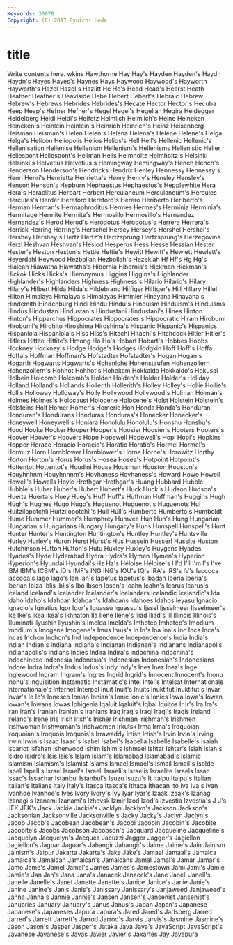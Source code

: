 ```yaml
---
Keywords: 30078 
Copyright: (C) 2017 Ryuichi Ueda
---
```


# title

Write contents here.
wkins Hawthorne Hay Hay's Hayden
Hayden's Haydn Haydn's Hayes Hayes's Haynes Hays Haywood Haywood's Hayworth
Hayworth's Hazel Hazel's Hazlitt He He's Head Head's Hearst Heath
Heather Heather's Heaviside Hebe Hebert Hebert's Hebraic Hebrew Hebrew's Hebrews
Hebrides Hebrides's Hecate Hector Hector's Hecuba Heep Heep's Hefner Hefner's
Hegel Hegel's Hegelian Hegira Heidegger Heidelberg Heidi Heidi's Heifetz Heimlich
Heimlich's Heine Heineken Heineken's Heinlein Heinlein's Heinrich Heinrich's Heinz Heisenberg
Heisman Heisman's Helen Helen's Helena Helena's Helene Helene's Helga Helga's
Helicon Heliopolis Helios Helios's Hell Hell's Hellenic Hellenic's Hellenisation Hellenise
Hellenism Hellenism's Hellenisms Hellenistic Heller Hellespont Hellespont's Hellman Hells Helmholtz
Helmholtz's Helsinki Helsinki's Helvetius Helvetius's Hemingway Hemingway's Hench Hench's Henderson
Henderson's Hendricks Hendrix Henley Hennessy Hennessy's Henri Henri's Henrietta Henrietta's
Henry Henry's Hensley Hensley's Henson Henson's Hepburn Hephaestus Hephaestus's Hepplewhite
Hera Hera's Heraclitus Herbart Herbert Herculaneum Herculaneum's Hercules Hercules's Herder
Hereford Hereford's Herero Heriberto Heriberto's Herman Herman's Hermaphroditus Hermes Hermes's
Herminia Herminia's Hermitage Hermite Hermite's Hermosillo Hermosillo's Hernandez Hernandez's Herod
Herod's Herodotus Herodotus's Herrera Herrera's Herrick Herring Herring's Herschel Hersey
Hersey's Hershel Hershel's Hershey Hershey's Hertz Hertz's Hertzsprung Hertzsprung's Herzegovina
Herzl Heshvan Heshvan's Hesiod Hesperus Hess Hesse Hessian Hester Hester's
Heston Heston's Hettie Hettie's Hewitt Hewitt's Hewlett Hewlett's Heyerdahl Heywood
Hezbollah Hezbollah's Hezekiah Hf Hf's Hg Hg's Hialeah Hiawatha Hiawatha's
Hibernia Hibernia's Hickman Hickman's Hickok Hicks Hicks's Hieronymus Higgins Higgins's
Highlander Highlander's Highlanders Highness Highness's Hilario Hilario's Hilary Hilary's Hilbert
Hilda Hilda's Hildebrand Hilfiger Hilfiger's Hill Hillary Hillel Hilton Himalaya
Himalaya's Himalayas Himmler Hinayana Hinayana's Hindemith Hindenburg Hindi Hindu Hindu's
Hinduism Hinduism's Hinduisms Hindus Hindustan Hindustan's Hindustani Hindustani's Hines Hinton
Hinton's Hipparchus Hippocrates Hippocrates's Hippocratic Hiram Hirobumi Hirobumi's Hirohito Hiroshima
Hiroshima's Hispanic Hispanic's Hispanics Hispaniola Hispaniola's Hiss Hiss's Hitachi Hitachi's
Hitchcock Hitler Hitler's Hitlers Hittite Hittite's Hmong Ho Ho's Hobart
Hobart's Hobbes Hobbs Hockney Hockney's Hodge Hodge's Hodges Hodgkin Hoff
Hoff's Hoffa Hoffa's Hoffman Hoffman's Hofstadter Hofstadter's Hogan Hogan's Hogarth
Hogwarts Hogwarts's Hohenlohe Hohenstaufen Hohenzollern Hohenzollern's Hohhot Hohhot's Hohokam Hokkaido
Hokkaido's Hokusai Holbein Holcomb Holcomb's Holden Holden's Holder Holder's Holiday
Holland Holland's Hollands Hollerith Hollerith's Holley Holley's Hollie Hollie's Hollis
Holloway Holloway's Holly Hollywood Hollywood's Holman Holman's Holmes Holmes's Holocaust
Holocene Holocene's Holst Holstein Holstein's Holsteins Holt Homer Homer's Homeric
Hon Honda Honda's Honduran Honduran's Hondurans Honduras Honduras's Honecker Honecker's
Honeywell Honeywell's Honiara Honolulu Honolulu's Honshu Honshu's Hood Hooke Hooker
Hooper Hooper's Hoosier Hoosier's Hooters Hooters's Hoover Hoover's Hoovers Hope
Hopewell Hopewell's Hopi Hopi's Hopkins Hopper Horace Horacio Horacio's Horatio
Horatio's Hormel Hormel's Hormuz Horn Hornblower Hornblower's Horne Horne's Horowitz
Horthy Horton Horton's Horus Horus's Hosea Hosea's Hotpoint Hotpoint's Hottentot
Hottentot's Houdini House Housman Houston Houston's Houyhnhnm Houyhnhnm's Hovhaness Hovhaness's
Howard Howe Howell Howell's Howells Hoyle Hrothgar Hrothgar's Huang Hubbard
Hubble Hubble's Huber Huber's Hubert Hubert's Huck Huck's Hudson Hudson's
Huerta Huerta's Huey Huey's Huff Huff's Huffman Huffman's Huggins Hugh
Hugh's Hughes Hugo Hugo's Huguenot Huguenot's Huguenots Hui Huitzilopotchli Huitzilopotchli's
Hull Hull's Humberto Humberto's Humboldt Hume Hummer Hummer's Humphrey Humvee
Hun Hun's Hung Hungarian Hungarian's Hungarians Hungary Hungary's Huns Hunspell
Hunspell's Hunt Hunter Hunter's Huntington Huntington's Huntley Huntley's Huntsville Hurley
Hurley's Huron Hurst Hurst's Hus Hussein Husserl Hussite Huston Hutchinson
Hutton Hutton's Hutu Huxley Huxley's Huygens Hyades Hyades's Hyde Hyderabad
Hydra Hydra's Hymen Hymen's Hyperion Hyperion's Hyundai Hyundai's Hz Hz's
Héloise Héloise's I I'd I'll I'm I's I've IBM IBM's
ICBM's ID's IMF's ING ING's IOU's IQ's IRA's IRS's IV's
Iaccoca Iaccoca's Iago Iago's Ian Ian's Iapetus Iapetus's Ibadan Iberia
Iberia's Iberian Ibiza Iblis Iblis's Ibo Ibsen Ibsen's Icahn Icahn's
Icarus Icarus's Iceland Iceland's Icelander Icelander's Icelanders Icelandic Icelandic's Ida
Idaho Idaho's Idahoan Idahoan's Idahoans Idahoes Idahos Ieyasu Ignacio Ignacio's
Ignatius Igor Igor's Iguassu Iguassu's Ijssel Ijsselmeer Ijsselmeer's Ike Ike's
Ikea Ikea's Ikhnaton Ila Ilene Ilene's Iliad Iliad's Ill Illinois
Illinois's Illuminati Ilyushin Ilyushin's Imelda Imelda's Imhotep Imhotep's Imodium Imodium's
Imogene Imogene's Imus Imus's In In's Ina Ina's Inc Inca
Inca's Incas Inchon Inchon's Ind Independence Independence's India India's Indian
Indian's Indiana Indiana's Indianan Indianan's Indianans Indianapolis Indianapolis's Indians Indies
Indira Indira's Indochina Indochina's Indochinese Indonesia Indonesia's Indonesian Indonesian's Indonesians
Indore Indra Indra's Indus Indus's Indy Indy's Ines Inez Inez's
Inge Inglewood Ingram Ingram's Ingres Ingrid Ingrid's Innocent Innocent's Inonu
Inonu's Inquisition Instamatic Instamatic's Intel Intel's Intelsat Internationale Internationale's Internet
Interpol Inuit Inuit's Inuits Inuktitut Inuktitut's Invar Invar's Io Io's
Ionesco Ionian Ionian's Ionic Ionic's Ionics Iowa Iowa's Iowan Iowan's
Iowans Iowas Iphigenia Iqaluit Iqaluit's Iqbal Iquitos Ir Ir's Ira
Ira's Iran Iran's Iranian Iranian's Iranians Iraq Iraq's Iraqi Iraqi's
Iraqis Ireland Ireland's Irene Iris Irish Irish's Irisher Irishman Irishman's
Irishmen Irishwoman Irishwoman's Irishwomen Irkutsk Irma Irma's Iroquoian Iroquoian's Iroquois
Iroquois's Irrawaddy Irtish Irtish's Irvin Irvin's Irving Irwin Irwin's Isaac
Isaac's Isabel Isabel's Isabella Isabelle Isabelle's Isaiah Iscariot Isfahan Isherwood
Ishim Ishim's Ishmael Ishtar Ishtar's Isiah Isiah's Isidro Isidro's Isis
Isis's Islam Islam's Islamabad Islamabad's Islamic Islamism Islamism's Islamist Islams
Ismael Ismael's Ismail Ismail's Isolde Ispell Ispell's Israel Israel's Israeli
Israeli's Israelis Israelite Israels Issac Issac's Issachar Istanbul Istanbul's Isuzu
Isuzu's It Itaipu Itaipu's Italian Italian's Italians Italy Italy's Itasca
Itasca's Ithaca Ithacan Ito Iva Iva's Ivan Ivanhoe Ivanhoe's Ives
Ivory Ivory's Ivy Iyar Iyar's Izaak Izaak's Izanagi Izanagi's Izanami
Izanami's Izhevsk Izmir Izod Izod's Izvestia Izvestia's J J's JFK
JFK's Jack Jackie Jackie's Jacklyn Jacklyn's Jackson Jackson's Jacksonian Jacksonville
Jacksonville's Jacky Jacky's Jaclyn Jaclyn's Jacob Jacob's Jacobean Jacobean's Jacobi
Jacobin Jacobin's Jacobite Jacobite's Jacobs Jacobson Jacobson's Jacquard Jacqueline Jacqueline's
Jacquelyn Jacquelyn's Jacques Jacuzzi Jagger Jagger's Jagiellon Jagiellon's Jaguar Jaguar's
Jahangir Jahangir's Jaime Jaime's Jain Jainism Jainism's Jaipur Jakarta Jakarta's
Jake Jake's Jamaal Jamaal's Jamaica Jamaica's Jamaican Jamaican's Jamaicans Jamal
Jamal's Jamar Jamar's Jame Jame's Jamel Jamel's James James's Jamestown
Jami Jami's Jamie Jamie's Jan Jan's Jana Jana's Janacek Janacek's
Jane Janell Janell's Janelle Janelle's Janet Janette Janette's Janice Janice's
Janie Janie's Janine Janine's Janis Janis's Janissary Janissary's Janjaweed Janjaweed's
Janna Janna's Jannie Jannie's Jansen Jansen's Jansenist Jansenist's Januaries January
January's Janus Janus's Japan Japan's Japanese Japanese's Japaneses Japura Japura's
Jared Jared's Jarlsberg Jarred Jarred's Jarrett Jarrett's Jarrod Jarrod's Jarvis
Jarvis's Jasmine Jasmine's Jason Jason's Jasper Jasper's Jataka Java Java's
JavaScript JavaScript's Javanese Javanese's Javas Javier Javier's Jaxartes Jay Jayapura
